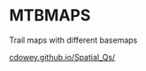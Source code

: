 # MTBMAPS
Trail maps with different basemaps

[cdowey.github.io/Spatial_Qs/](https://cdowey.github.io/Spatial_Qs/)
